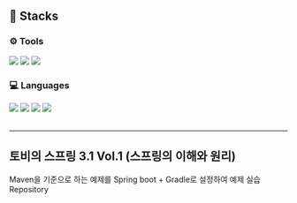 <h2> 📘 Stacks </h2>
<div align="left">
<h3> ⚙ Tools </h3>
<img src="https://img.shields.io/badge/intelliJ-071D49?style=flat&logo=IntelliJ IDEA&logoColor=black">
<img src="https://img.shields.io/badge/github-000000?style=flat&logo=github&logoColor=#181717">
<img src="https://img.shields.io/badge/mysql-4479A1?style=flat&logo=mysql&logoColor=black">

<h3> 💻 Languages </h3>
<img src="https://img.shields.io/badge/Java-5A45FF?style=flat&logo=Java&logoColor=black">
<img src="https://img.shields.io/badge/JDK17-cc0000?style=flat&logo=openjdk&logoColor=black">
<img src="https://img.shields.io/badge/spring-6DB33F?style=flat&logo=spring&logoColor=black">
<img src="https://img.shields.io/badge/springboot-6DB33F?style=flat&logo=springboot&logoColor=black">
</div>
<br>

<hr>
<h2> 토비의 스프링 3.1 Vol.1 (스프링의 이해와 원리) </h2>
<p>Maven을 기준으로 하는 예제를 Spring boot + Gradle로 설정하여 예제 실습 Repository</p>


